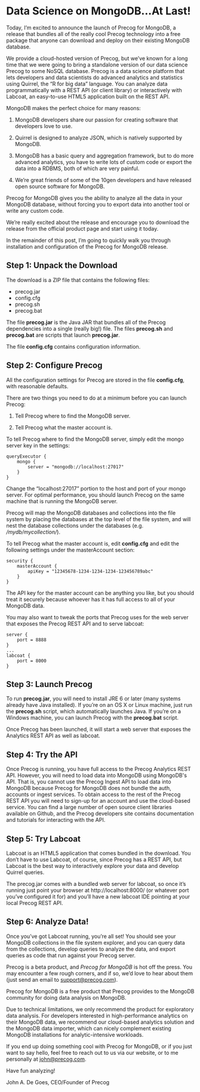 Data Science on MongoDB...At Last!
==================================

Today, I’m excited to announce the launch of Precog for MongoDB, a
release that bundles all of the really cool Precog technology into a
free package that anyone can download and deploy on their existing
MongoDB database.


We provide a cloud-hosted version of Precog, but we’ve known for a
long time that we were going to bring a standalone version of our data
science Precog to some NoSQL database. Precog is a data science
platform that lets developers and data scientists do advanced
analytics and statistics using Quirrel, the “R for big data”
language. You can analyze data programmatically with a REST API (or
client library) or interactively with Labcoat, an easy-to-use HTML5
application built on the REST API.


MongoDB makes the perfect choice for many reasons:


 1. MongoDB developers share our passion for creating software that
developers love to use.  

 2. Quirrel is designed to analyze JSON, which is natively supported by
MongoDB.

 3. MongoDB has a basic query and aggregation framework, but to do more
advanced analytics, you have to write lots of custom code or export
the data into a RDBMS, both of which are very painful.

 4. We’re great friends of some of the 10gen developers and have
released open source software for MongoDB.


Precog for MongoDB gives you the ability to analyze all the data in
your MongoDB database, without forcing you to export data into another
tool or write any custom code.


We’re really excited about the release and encourage you to download
the release from the official product page and start using it today.


In the remainder of this post, I’m going to quickly walk you through
installation and configuration of the Precog for MongoDB release.


Step 1: Unpack the Download
---------------------------

The download is a ZIP file that contains the following files:

 * precog.jar
 * config.cfg
 * precog.sh
 * precog.bat

The file **precog.jar** is the Java JAR that bundles all of the Precog
dependencies into a single (really big!) file. The files **precog.sh** and
**precog.bat** are scripts that launch **precog.jar**.


The file **config.cfg** contains configuration information.


Step 2: Configure Precog
------------------------

All the configuration settings for Precog are stored in the file
**config.cfg**, with reasonable defaults.


There are two things you need to do at a minimum before you can launch
Precog:


 1. Tell Precog where to find the MongoDB server. 

 2. Tell Precog what the master account is.


To tell Precog where to find the MongoDB server, simply edit the mongo
server key in the settings:

    queryExecutor { 
        mongo { 
            server = "mongodb://localhost:27017" 
        } 
    }

Change the “localhost:27017” portion to the host and port of your
mongo server. For optimal performance, you should launch Precog on the
same machine that is running the MongoDB server.


Precog will map the MongoDB databases and collections into the file
system by placing the databases at the top level of the file system,
and will nest the database collections under the databases
(e.g. */mydb/mycollection/*).


To tell Precog what the master account is, edit **config.cfg** and edit
the following settings under the masterAccount section:


    security { 
        masterAccount { 
            apiKey = "12345678-1234-1234-1234-123456789abc"
        }
    }


The API key for the master account can be anything you like, but you
should treat it securely because whoever has it has full access to all
of your MongoDB data.


You may also want to tweak the ports that Precog uses for the web
server that exposes the Precog REST API and to serve labcoat:


    server { 
        port = 8888 
    } 
    ...  
    labcoat { 
        port = 8000 
    }


Step 3: Launch Precog
---------------------

To run **precog.jar**, you will need to install JRE 6 or later (many
systems already have Java installed). If you’re on an OS X or Linux
machine, just run the **precog.sh** script, which automatically
launches Java. If you’re on a Windows machine, you can launch Precog
with the **precog.bat** script.


Once Precog has been launched, it will start a web server that exposes
the Analytics REST API as well as labcoat.


Step 4: Try the API
-------------------

Once Precog is running, you have full access to the Precog Analytics REST
API. However, you will need to load data into MongoDB using MongoDB's API.  That is, you cannot use the Precog Ingest API to load data into MongoDB because Precog for MongoDB does not bundle the auth, accounts or ingest services. To obtain access to the rest of the Precog REST API you will need to sign-up for an account and use the cloud-based service. You can find a large number of open source client libraries
available on Github, and the Precog developers site contains documentation and tutorials for interacting with the API.


Step 5: Try Labcoat
-------------------

Labcoat is an HTML5 application that comes bundled in the
download. You don’t have to use Labcoat, of course, since Precog has a
REST API, but Labcoat is the best way to interactively explore your
data and develop Quirrel queries.


The precog.jar comes with a bundled web server for labcoat, so once
it’s running just point your browser at http://localhost:8000/ (or
whatever port you’ve configured it for) and you’ll have a new labcoat
IDE pointing at your local Precog REST API.


Step 6: Analyze Data!
---------------------

Once you’ve got Labcoat running, you’re all set! You should see your
MongoDB collections in the file system explorer, and you can query
data from the collections, develop queries to analyze the data, and
export queries as code that run against your Precog server.


Precog is a beta product, and *Precog for MongoDB* is hot off the
press. You may encounter a few rough corners, and if so, we’d love to
hear about them (just send an email to support@precog.com).

Precog for MongoDB is a free product that Precog provides to the MongoDB community for doing data analysis on MongoDB.

Due to technical limitations, we only recommend the product for exploratory data analysis. For developers interested in high-performance analytics on their MongoDB data, we recommend our cloud-based analytics solution and the MongoDB data importer, which can nicely complement existing MongoDB installations for analytic-intensive workloads.

If you end up doing something cool with Precog for MongoDB, or if you
just want to say hello, feel free to reach out to us via our website,
or to me personally at john@precog.com.


Have fun analyzing!


John A. De Goes, CEO/Founder of Precog
